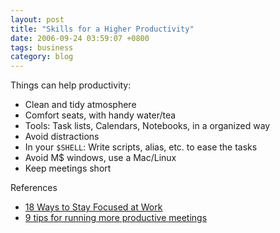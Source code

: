 ```yaml
---
layout: post
title: "Skills for a Higher Productivity"
date: 2006-09-24 03:59:07 +0800
tags: business
category: blog
---
```

Things can help productivity:

  - Clean and tidy atmosphere
  - Comfort seats, with handy water/tea
  - Tools: Task lists, Calendars, Notebooks, in a organized way
  - Avoid distractions
  - In your `$SHELL`: Write scripts, alias, etc. to ease the tasks
  - Avoid M\$ windows, use a Mac/Linux
  - Keep meetings short


References

  - [18 Ways to Stay Focused at Work](http://www.davecheong.com/2006/08/14/18-ways-to-stay-focused-at-work/)
  - [9 tips for running more productive meetings](http://www.43folders.com/2006/02/21/meetings/)
